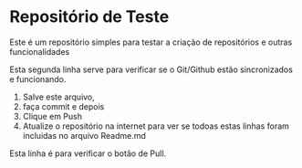 # Repositório de Teste
Este é um repositório simples para testar a criação de repositórios e outras funcionalidades 

Esta segunda linha serve para verificar se o Git/Github estão sincronizados e funcionando. 
1. Salve este arquivo, 
2. faça commit e depois
3. Clique em Push
4. Atualize o repositório na internet para ver se todoas estas linhas foram incluidas no arquivo Readme.md

Esta linha é para verificar o botão de Pull.
